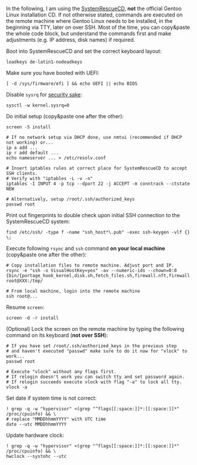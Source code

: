 In the following, I am using the [SystemRescueCD](https://www.system-rescue.org/), **not** the official Gentoo Linux installation CD. If not otherwise stated, commands are executed on the remote machine where Gentoo Linux needs to be installed, in the beginning via TTY, later on over SSH. Most of the time, you can copy&paste the whole code block, but understand the commands first and make adjustments (e.g. IP address, disk names) if required.

Boot into SystemRescueCD and set the correct keyboard layout:

```shell
loadkeys de-latin1-nodeadkeys
```

Make sure you have booted with UEFI:

```shell
[ -d /sys/firmware/efi ] && echo UEFI || echo BIOS
```

Disable `sysrq` for [security sake](https://wiki.gentoo.org/wiki/Vlock#Disable_SysRq_key):

```shell
sysctl -w kernel.sysrq=0
```

Do initial setup (copy&paste one after the other):

```shell
screen -S install

# If no network setup via DHCP done, use nmtui (recommended if DHCP not working) or...
ip a add ...
ip r add default ...
echo nameserver ... > /etc/resolv.conf

# Insert iptables rules at correct place for SystemRescueCD to accept SSH clients.
# Verify with "iptables -L -v -n"
iptables -I INPUT 4 -p tcp --dport 22 -j ACCEPT -m conntrack --ctstate NEW

# Alternatively, setup /root/.ssh/authorized_keys
passwd root
```

Print out fingerprints to double check upon initial SSH connection to the SystemRescueCD system:

```shell
find /etc/ssh/ -type f -name "ssh_host*\.pub" -exec ssh-keygen -vlf {} \;
```

Execute following `rsync` and `ssh` command **on your local machine** (copy&paste one after the other):

```shell
# Copy installation files to remote machine. Adjust port and IP.
rsync -e "ssh -o VisualHostKey=yes" -av --numeric-ids --chown=0:0 {bin/{portage_hook_kernel,disk.sh,fetch_files.sh,firewall.nft,firewall.sh},localrepo} root@XXX:/tmp/

# From local machine, login into the remote machine
ssh root@...
```

Resume `screen`:

```shell
screen -d -r install
```

(Optional) Lock the screen on the remote machine by typing the following command on its keyboard (**not over SSH**):

```shell
# If you have set /root/.ssh/authorized_keys in the previous step
# and haven't executed "passwd" make sure to do it now for "vlock" to work...
passwd root

# Execute "vlock" without any flags first.
# If relogin doesn't work you can switch tty and set password again.
# If relogin succeeds execute vlock with flag "-a" to lock all tty.
vlock -a
```

Set date if system time is not correct:

```shell
! grep -q -w "hypervisor" <(grep "^flags[[:space:]]*:[[:space:]]*" /proc/cpuinfo) && \
# replace "MMDDhhmmYYYY" with UTC time
date --utc MMDDhhmmYYYY
```

Update hardware clock:

```shell
! grep -q -w "hypervisor" <(grep "^flags[[:space:]]*:[[:space:]]*" /proc/cpuinfo) && \
hwclock --systohc --utc
```
